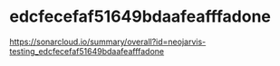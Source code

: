 # edcfecefaf51649bdaafeafffadone
https://sonarcloud.io/summary/overall?id=neojarvis-testing_edcfecefaf51649bdaafeafffadone
